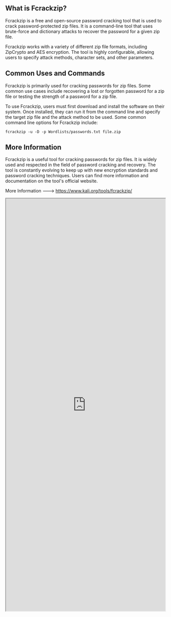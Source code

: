 ##  What is Fcrackzip?

Fcrackzip is a free and open-source password cracking tool that is used to crack password-protected zip files. It is a command-line tool that uses brute-force and dictionary attacks to recover the password for a given zip file.

Fcrackzip works with a variety of different zip file formats, including ZipCrypto and AES encryption. The tool is highly configurable, allowing users to specify attack methods, character sets, and other parameters.

##  Common Uses and Commands
Fcrackzip is primarily used for cracking passwords for zip files. Some common use cases include recovering a lost or forgotten password for a zip file or testing the strength of a password for a zip file.

To use Fcrackzip, users must first download and install the software on their system. Once installed, they can run it from the command line and specify the target zip file and the attack method to be used. Some common command line options for Fcrackzip include:

```Terminal
fcrackzip -u -D -p Wordlists/passwords.txt file.zip
```

##  More Information
Fcrackzip is a useful tool for cracking passwords for zip files. It is widely used and respected in the field of password cracking and recovery. The tool is constantly evolving to keep up with new encryption standards and password cracking techniques. Users can find more information and documentation on the tool's official website.

More Information ---> https://www.kali.org/tools/fcrackzip/

<iframe src="https://www.kali.org/tools/fcrackzip/" width="100%" height="1300"></iframe>
